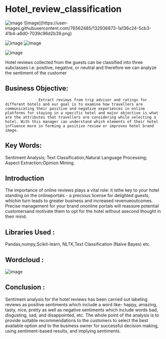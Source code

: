 # Hotel_review_classification

![image](https://user-images.githubusercontent.com/76562485/132936829-434dccf6-16ca-45c8-b7b6-56268b60ba68.png)                                ![image](https://user-
images.githubusercontent.com/76562485/132936873-1a136c24-5cb3-41b4-a6d0-7039c96d2b39.png)



![image](https://user-images.githubusercontent.com/76562485/132936800-db059bae-1b40-4afb-a850-ec6a05c74938.png)                                 ![image](https://user-images.githubusercontent.com/76562485/132936883-f54dbd2f-9e8c-4e7c-a420-e74b1651d195.png)

![image](https://user-images.githubusercontent.com/76562485/132936898-381df361-8e55-4bd2-8dcd-542996fdfad7.png)

Hotel reviews collected from the guests can be classified into three subclasses i.e. positive, negative, or neutral and therefore we can analyze the sentiment of the customer
## Business Objective:
                   Extract reviews from trip advisor and ratings for different hotels and our goal is to examine how travellers are communicating their positive and negative experiences in online platforms for staying in a specific hotel and major objective is what are the attributes that travellers are considering while selecting a hotel. With this manager can understand which elements of their hotel influence more in forming a positive review or improves hotel brand image.
## Key Words: 
Sentiment Analysis; Text Classification,Natural Language Processing; Aspect Extraction;Opinion Mining.
## Introduction
The importance of online reviews plays a vital role: it isthe key to your hotel standing on the onlineportals - a precious license for delighted guests, whichin turn leads to greater business and increased revenueoutcomes. Precise management for your brand ononline portals will reassure potential customersand motivate them to opt for the hotel without asecond thought in their mind.
## Libraries Used :
Pandas,numpy,Scikit-learn, NLTK,Text Classification (Naïve Bayes) etc.
## Wordcloud :
![image](https://user-images.githubusercontent.com/76562485/132936777-efc2f7cc-03c5-441c-b5de-2b4b20f89440.png)

## Conclusion :
Sentiment analysis for the hotel reviews has been carried out labeling reviews as positive sentiments which include a word like- happy, amazing, tasty, nice, pretty as well as negative sentiments which include words bad, disgusting, sad, and disappointed, etc. The whole point of the analysis is to provide suitable recommendations to the customers to select the best available option and to the business owner for successful decision making, using sentiment-based results, and implying sentiments.
